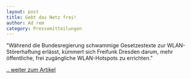 ```yaml
---
layout: post
title: Gebt das Netz frei!
author: Ad rem
category: Pressemitteilungen
---
```


"Während die Bundesregierung schwammige Gesetzestexte zur WLAN-Störerhaftung erlässt, kümmert sich Freifunk Dresden darum, mehr öffentliche, frei zugängliche WLAN-Hotspots zu errichten."

[.. weiter zum Artikel](/downloads/DMV_ADD_20160706_Seite_4.jpeg)
